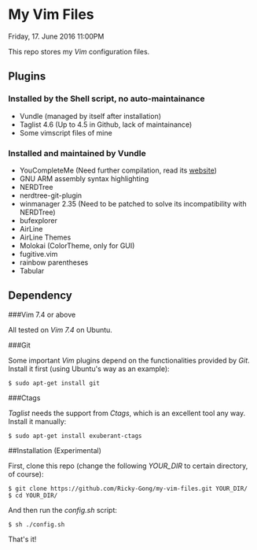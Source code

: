 # My Vim Files
Friday, 17. June 2016 11:00PM 

This repo stores my *Vim* configuration files.

## Plugins

### Installed by the Shell script, no auto-maintainance

- Vundle (managed by itself after installation)
- Taglist 4.6 (Up to 4.5 in Github, lack of maintainance)
- Some vimscript files of mine

### Installed and maintained by Vundle

- YouCompleteMe (Need further compilation, read its [website][1])
- GNU ARM assembly syntax highlighting
- NERDTree
- nerdtree-git-plugin
- winmanager 2.35 (Need to be patched to solve its incompatibility with NERDTree)
- bufexplorer
- AirLine
- AirLine Themes
- Molokai (ColorTheme, only for GUI)
- fugitive.vim
- rainbow parentheses
- Tabular

## Dependency

###Vim 7.4 or above

All tested on *Vim 7.4* on Ubuntu.

###Git

Some important *Vim* plugins depend on the functionalities provided by *Git*. Install it first (using Ubuntu's way as an example):

	$ sudo apt-get install git


###Ctags

*Taglist* needs the support from *Ctags*, which is an excellent tool any way. Install it manually:

	$ sudo apt-get install exuberant-ctags


##Installation (Experimental)

First, clone this repo (change the following *YOUR_DIR* to certain directory, of course):

	$ git clone https://github.com/Ricky-Gong/my-vim-files.git YOUR_DIR/
	$ cd YOUR_DIR/


And then run the *config.sh* script:

	$ sh ./config.sh


That's it!

[1]:http://valloric.github.io/YouCompleteMe/#full-installation-guide
